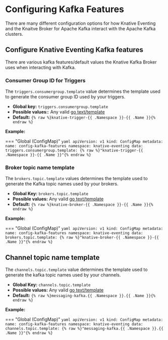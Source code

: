 # Configuring Kafka Features

There are many different configuration options for how Knative Eventing and the Knaitve Broker for Apache Kafka interact with the Apache Kafka clusters.

## Configure Knative Eventing Kafka features

There are various kafka features/default values the Knative Kafka Broker uses when interacting with Kafka.

### Consumer Group ID for Triggers

The `triggers.consumergroup.template` value determines the template used to generate the consumer group ID used by your triggers.

* **Global key:** `triggers.consumergroup.template`
* **Possible values:**: Any valid [go text/template](https://pkg.go.dev/text/template)
* **Default:** `{% raw %}knative-trigger-{{ .Namespace }}-{{ .Name }}{% endraw %}`

**Example:**

=== "Global (ConfigMap)"
    ```yaml
    apiVersion: v1
    kind: ConfigMap
    metadata:
      name: config-kafka-features
      namespace: knative-eventing
    data:
      triggers.consumergroup.template: {% raw %}"knative-trigger-{{ .Namespace }}-{{ .Name }}"{% endraw %}
    ```

### Broker topic name template

The `brokers.topic.template` values determines the template used to generate the Kafka topic names used by your brokers.

* **Global Key:** `brokers.topic.template`
* **Possible values:** Any valid [go text/template](https://pkg.go.dev/text/template)
* **Default:** `{% raw %}knative-broker-{{ .Namespace }}-{{ .Name }}{% endraw %}`

**Example:**

=== "Global (ConfigMap)"
    ```yaml
    apiVersion: v1
    kind: ConfigMap
    metadata:
      name: config-kafka-features
      namespace: knative-eventing
    data:
      brokers.topic.template: {% raw %}"knative-broker-{{ .Namespace }}-{{ .Name }}"{% endraw %}
    ```

## Channel topic name template

The `channels.topic.template` value determines the template used to generate the kafka topic names used by your channels.

* **Global Key:** `channels.topic.template`
* **Possible values:** Any valid [go text/template](https://pkg.go.dev/text/template)
* **Default:** `{% raw %}messaging-kafka.{{ .Namespace }}.{{ .Name }}{% endraw %}`

**Example:**

=== "Global (ConfigMap)"
    ```yaml
    apiVersion: v1
    kind: ConfigMap
    metadata:
      name: config-kafka-features
      namespace: knative-eventing
    data:
      channels.topic.template: {% raw %}"messaging-kafka.{{ .Namespace }}.{{ .Name }}"{% endraw %}
    ```
